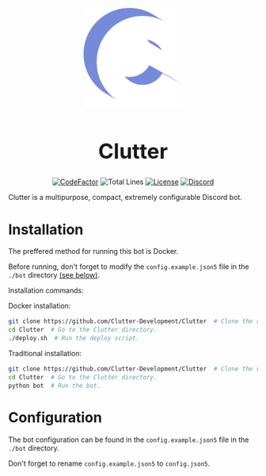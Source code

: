 <div align="center">
    <p style="margin-bottom: 0 !important;">
        <img alt="Clutter Logo" src="https://github.com/Clutter-Development/clutter-development.github.io/blob/master/assets/logo.png" width=200>
    </p>
    <h1 style="font-size: 3em">Clutter</h1>

[![CodeFactor](https://www.codefactor.io/repository/github/clutter-development/clutter/badge)](https://www.codefactor.io/repository/github/clutter-development/clutter)
![Total Lines](https://img.shields.io/tokei/lines/github/Clutter-Development/Clutter)
[![License](https://img.shields.io/badge/license-GPL_3.0-success)](LICENSE)
[![Discord](https://img.shields.io/discord/944535258722861106?color=success&label=discord&logo=discord&logoColor=white)](https://discord.gg/mVKkMZRPQE)
</div>

Clutter is a multipurpose, compact, extremely configurable Discord bot.

# Installation

The preffered method for running this bot is Docker. <!-- currently broken -->

Before running, don't forget to modify the `config.example.json5` file in the `./bot`
directory [(see below)](#configuration).

Installation commands:

Docker installation:
```bash
git clone https://github.com/Clutter-Development/Clutter  # Clone the repository.
cd Clutter  # Go to the Clutter directory.
./deploy.sh  # Run the deploy script.
```

Traditional installation:
```bash
git clone https://github.com/Clutter-Development/Clutter  # Clone the repository.
cd Clutter  # Go to the Clutter directory.
python bot  # Run the bot.
```

# Configuration

The bot configuration can be found in the `config.example.json5` file in the `./bot` directory.

Don't forget to rename `config.example.json5` to `config.json5`.
